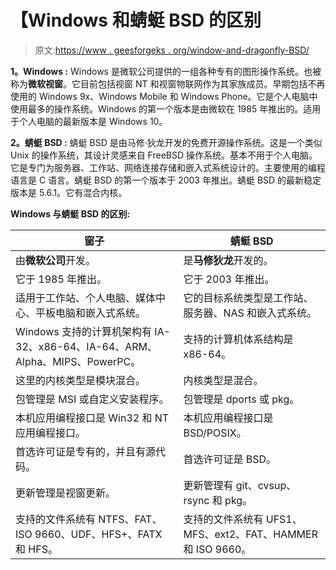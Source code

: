 # 【Windows 和蜻蜓 BSD 的区别

> 原文:[https://www . geesforgeks . org/window-and-dragonfly-BSD/](https://www.geeksforgeeks.org/difference-between-windows-and-dragonfly-bsd/)

**1。Windows :**
Windows 是微软公司提供的一组各种专有的图形操作系统。也被称为**微软视窗**。它目前包括视窗 NT 和视窗物联网作为其家族成员。早期包括不再使用的 Windows 9x、Windows Mobile 和 Windows Phone。它是个人电脑中使用最多的操作系统。Windows 的第一个版本是由微软在 1985 年推出的。适用于个人电脑的最新版本是 Windows 10。

**2。蜻蜓 BSD :**
蜻蜓 BSD 是由马修·狄龙开发的免费开源操作系统。这是一个类似 Unix 的操作系统，其设计灵感来自 FreeBSD 操作系统。基本不用于个人电脑。它是专门为服务器、工作站、网络连接存储和嵌入式系统设计的。主要使用的编程语言是 C 语言。蜻蜓 BSD 的第一个版本于 2003 年推出。蜻蜓 BSD 的最新稳定版本是 5.6.1。它有混合内核。

**Windows 与蜻蜓 BSD 的区别:**

<center>

| 窗子 | 蜻蜓 BSD |
| --- | --- |
| 由**微软公司**开发。 | 是**马修狄龙**开发的。 |
| 它于 1985 年推出。 | 它于 2003 年推出。 |
| 适用于工作站、个人电脑、媒体中心、平板电脑和嵌入式系统。 | 它的目标系统类型是工作站、服务器、NAS 和嵌入式系统。 |
| Windows 支持的计算机架构有 IA-32、x86-64、IA-64、ARM、Alpha、MIPS、PowerPC。 | 支持的计算机体系结构是 x86-64。 |
| 这里的内核类型是模块混合。 | 内核类型是混合。 |
| 包管理是 MSI 或自定义安装程序。 | 包管理是 dports 或 pkg。 |
| 本机应用编程接口是 Win32 和 NT 应用编程接口。 | 本机应用编程接口是 BSD/POSIX。 |
| 首选许可证是专有的，并且有源代码。 | 首选许可证是 BSD。 |
| 更新管理是视窗更新。 | 更新管理有 git、cvsup、rsync 和 pkg。 |
| 支持的文件系统有 NTFS、FAT、ISO 9660、UDF、HFS+、FATX 和 HFS。 | 支持的文件系统有 UFS1、MFS、ext2、FAT、HAMMER 和 ISO 9660。 |

</center>